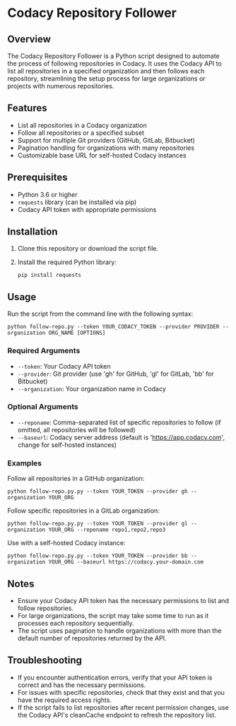 # Codacy Repository Follower

## Overview

The Codacy Repository Follower is a Python script designed to automate the process of following repositories in Codacy. It uses the Codacy API to list all repositories in a specified organization and then follows each repository, streamlining the setup process for large organizations or projects with numerous repositories.

## Features

- List all repositories in a Codacy organization
- Follow all repositories or a specified subset
- Support for multiple Git providers (GitHub, GitLab, Bitbucket)
- Pagination handling for organizations with many repositories
- Customizable base URL for self-hosted Codacy instances

## Prerequisites

- Python 3.6 or higher
- `requests` library (can be installed via pip)
- Codacy API token with appropriate permissions

## Installation

1. Clone this repository or download the script file.
2. Install the required Python library:

   ```
   pip install requests
   ```

## Usage

Run the script from the command line with the following syntax:

```
python follow-repo.py --token YOUR_CODACY_TOKEN --provider PROVIDER --organization ORG_NAME [OPTIONS]
```

### Required Arguments

- `--token`: Your Codacy API token
- `--provider`: Git provider (use 'gh' for GitHub, 'gl' for GitLab, 'bb' for Bitbucket)
- `--organization`: Your organization name in Codacy

### Optional Arguments

- `--reponame`: Comma-separated list of specific repositories to follow (if omitted, all repositories will be followed)
- `--baseurl`: Codacy server address (default is 'https://app.codacy.com', change for self-hosted instances)

### Examples

Follow all repositories in a GitHub organization:
```
python follow-repo.py.py --token YOUR_TOKEN --provider gh --organization YOUR_ORG
```

Follow specific repositories in a GitLab organization:
```
python follow-repo.py.py --token YOUR_TOKEN --provider gl --organization YOUR_ORG --reponame repo1,repo2,repo3
```

Use with a self-hosted Codacy instance:
```
python follow-repo.py.py --token YOUR_TOKEN --provider bb --organization YOUR_ORG --baseurl https://codacy.your-domain.com
```

## Notes

- Ensure your Codacy API token has the necessary permissions to list and follow repositories.
- For large organizations, the script may take some time to run as it processes each repository sequentially.
- The script uses pagination to handle organizations with more than the default number of repositories returned by the API.

## Troubleshooting

- If you encounter authentication errors, verify that your API token is correct and has the necessary permissions.
- For issues with specific repositories, check that they exist and that you have the required access rights.
- If the script fails to list repositories after recent permission changes, use the Codacy API's cleanCache endpoint to refresh the repository list.
